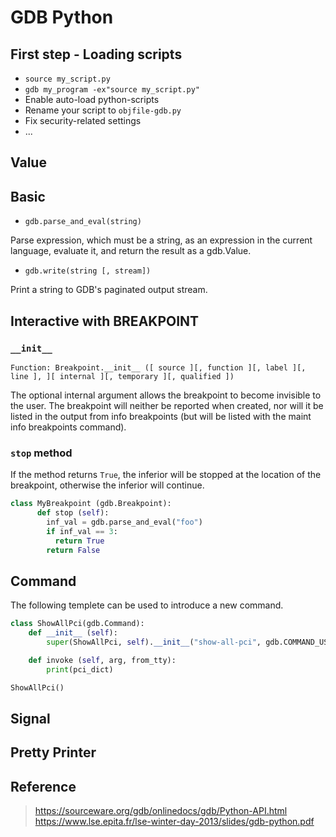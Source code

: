 # GDB Python

## First step - Loading scripts

* `source my_script.py`
* `gdb my_program -ex"source my_script.py"`
* Enable auto-load python-scripts
* Rename your script to `objfile-gdb.py`
* Fix security-related settings
* ...

## Value

## Basic

* `gdb.parse_and_eval(string)`

Parse expression, which must be a string, as an expression in the
current language, evaluate it, and return the result as a gdb.Value.

* `gdb.write(string [, stream])`

Print a string to GDB's paginated output stream.

## Interactive with BREAKPOINT

### `__init__`

`Function: Breakpoint.__init__ ([ source ][, function ][, label ][, line ], ][ internal ][, temporary ][, qualified ])`

The optional internal argument allows the breakpoint to become
invisible to the user. The breakpoint will neither be reported
when created, nor will it be listed in the output from info
breakpoints (but will be listed with the maint info breakpoints
command).

### `stop` method

If the method returns `True`, the inferior will be stopped at the
location of the breakpoint, otherwise the inferior will continue.

```python
class MyBreakpoint (gdb.Breakpoint):
      def stop (self):
        inf_val = gdb.parse_and_eval("foo")
        if inf_val == 3:
          return True
        return False
```

## Command

The following templete can be used to introduce a new command.

```python
class ShowAllPci(gdb.Command):
    def __init__ (self):
        super(ShowAllPci, self).__init__("show-all-pci", gdb.COMMAND_USER)

    def invoke (self, arg, from_tty):
        print(pci_dict)

ShowAllPci()
```

## Signal

## Pretty Printer


## Reference

> https://sourceware.org/gdb/onlinedocs/gdb/Python-API.html
> https://www.lse.epita.fr/lse-winter-day-2013/slides/gdb-python.pdf